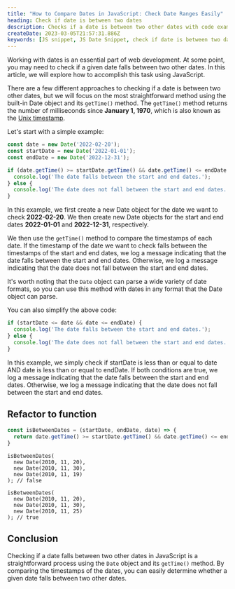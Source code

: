 ```yaml
---
title: "How to Compare Dates in JavaScript: Check Date Ranges Easily"
heading: Check if date is between two dates
description: Checks if a date is between two other dates with code examples
createDate: 2023-03-05T21:57:31.886Z
keywords: [JS snippet, JS Date Snippet, check if date is between two dates, date getTime method, getTime JS]
---
```


Working with dates is an essential part of web development. At some point, you may need to check if a given date falls
between two other dates. In this article, we will explore how to accomplish this task using JavaScript.

There are a few different approaches to checking if a date is between two other dates, but we will focus on the most
straightforward method using the built-in Date object and its `getTime()` method. The `getTime()` method returns the
number of milliseconds since **January 1, 1970**, which is also known as
the [Unix timestamp](https://en.wikipedia.org/wiki/Unix_time).

Let's start with a simple example:

```javascript
const date = new Date('2022-02-20');
const startDate = new Date('2022-01-01');
const endDate = new Date('2022-12-31');

if (date.getTime() >= startDate.getTime() && date.getTime() <= endDate.getTime()) {
  console.log('The date falls between the start and end dates.');
} else {
  console.log('The date does not fall between the start and end dates.');
}
```

In this example, we first create a new Date object for the date we want to check **2022-02-20**. We then create new
Date objects for the start and end dates **2022-01-01** and **2022-12-31**, respectively.

We then use the `getTime()` method to compare the timestamps of each date. If the timestamp of the date we want to check
falls between the timestamps of the start and end dates, we log a message indicating that the date falls between the
start and end dates. Otherwise, we log a message indicating that the date does not fall between the start and end dates.

It's worth noting that the `Date` object can parse a wide variety of date formats, so you can use this method with dates
in any format that the Date object can parse.

You can also simplify the above code:

```javascript
if (startDate <= date && date <= endDate) {
  console.log('The date falls between the start and end dates.');
} else {
  console.log('The date does not fall between the start and end dates.');
}
```

In this example, we simply check if startDate is less than or equal to date AND date is less than or equal to endDate.
If both conditions are true, we log a message indicating that the date falls between the start and end dates. Otherwise,
we log a message indicating that the date does not fall between the start and end dates.

## Refactor to function

```javascript
const isBetweenDates = (startDate, endDate, date) => {
  return date.getTime() >= startDate.getTime() && date.getTime() <= endDate.getTime();
}
```

```javascript:RESULT
isBetweenDates(
  new Date(2010, 11, 20),
  new Date(2010, 11, 30),
  new Date(2010, 11, 19)
); // false

isBetweenDates(
  new Date(2010, 11, 20),
  new Date(2010, 11, 30),
  new Date(2010, 11, 25)
); // true
```

## Conclusion

Checking if a date falls between two other dates in JavaScript is a straightforward process using the
`Date` object and its `getTime()` method. By comparing the timestamps of the dates, you can easily determine whether a
given date falls between two other dates.
